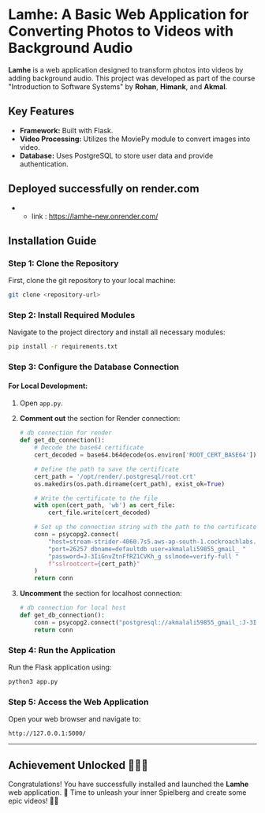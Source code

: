 
# Lamhe: A Basic Web Application for Converting Photos to Videos with Background Audio

**Lamhe** is a web application designed to transform photos into videos by adding background audio. This project was developed as part of the course "Introduction to Software Systems" by **Rohan**, **Himank**, and **Akmal**.

## Key Features
- **Framework:** Built with Flask.
- **Video Processing:** Utilizes the MoviePy module to convert images into video.
- **Database:** Uses PostgreSQL to store user data and provide authentication.
 ## Deployed successfully on render.com
 - * link : https://lamhe-new.onrender.com/
## Installation Guide

### Step 1: Clone the Repository
First, clone the git repository to your local machine:

```bash
git clone <repository-url>
```

### Step 2: Install Required Modules
Navigate to the project directory and install all necessary modules:

```bash
pip install -r requirements.txt
```

### Step 3: Configure the Database Connection

#### For Local Development:
1. Open `app.py`.
2. **Comment out** the section for Render connection:
   ```python
   # db connection for render
   def get_db_connection():
       # Decode the base64 certificate
       cert_decoded = base64.b64decode(os.environ['ROOT_CERT_BASE64'])

       # Define the path to save the certificate
       cert_path = '/opt/render/.postgresql/root.crt'
       os.makedirs(os.path.dirname(cert_path), exist_ok=True)

       # Write the certificate to the file
       with open(cert_path, 'wb') as cert_file:
           cert_file.write(cert_decoded)

       # Set up the connection string with the path to the certificate
       conn = psycopg2.connect(
           "host=stream-strider-4060.7s5.aws-ap-south-1.cockroachlabs.cloud "
           "port=26257 dbname=defaultdb user=akmalali59855_gmail_ "
           "password=J-3IiGnvZtnFfRZ1CVKh_g sslmode=verify-full "
           f"sslrootcert={cert_path}"
       )
       return conn
   ```

3. **Uncomment** the section for localhost connection:
   ```python
   # db connection for local host
   def get_db_connection():
       conn = psycopg2.connect("postgresql://akmalali59855_gmail_:J-3IiGnvZtnFfRZ1CVKh_g@stream-strider-4060.7s5.aws-ap-south-1.cockroachlabs.cloud:26257/defaultdb?sslmode=verify-full")
       return conn
   ```

### Step 4: Run the Application
Run the Flask application using:

```bash
python3 app.py
```

### Step 5: Access the Web Application
Open your web browser and navigate to:

```
http://127.0.0.1:5000/
```

---

## Achievement Unlocked 🎉🌟🎊
Congratulations! You have successfully installed and launched the **Lamhe** web application. 🥳 Time to unleash your inner Spielberg and create some epic videos! 🎥📸
```


